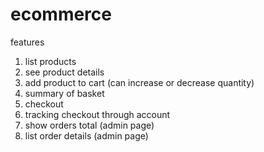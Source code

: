 # ecommerce

features
1. list products
2. see product details
3. add product to cart (can increase or decrease quantity)
4. summary of basket
5. checkout
6. tracking checkout through account
7. show orders total (admin page)
8. list order details (admin page)